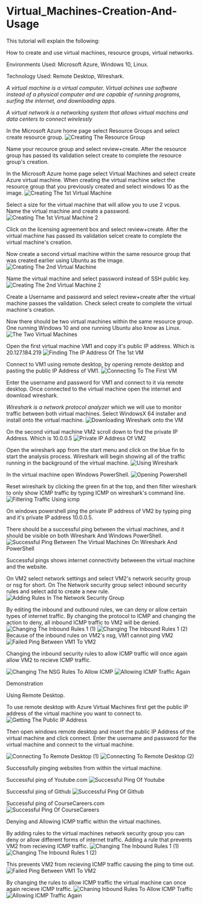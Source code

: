 # Virtual_Machines-Creation-And-Usage

This tutorial will explain the following:

How to create and use virtual machines, resource groups, virtual networks.

Environments Used: Microsoft Azure, Windows 10, Linux. 

Technology Used: Remote Desktop, Wireshark.

*A virtual machine is a virtual computer. Virtual achines use software instead of a physical computer and are capable of running programs, surfing the internet, and downloading apps.*

*A virtual network is a networking system that allows virtual machins and data centers to connect wirelessly*

In the Microsoft Azure home page select Resource Groups and select create resource group.
![Creating The Resource Group](https://github.com/Ken7281/Virtual_Machines-Creation-And-Usage/assets/142465932/ecefe4a5-39d3-44bb-a5a8-ecac8624450e)

Name your recource group and select review+create. 
After the resource group has passed its validation select create to complete the resource group's creation.

In the Microsoft Azure home page select Virtual Machines and select create Azure virtual machine.
When creating the virtual machine select the resource group that you previously created and select windows 10 as the image.
![Creating The 1st Virtual Machine](https://github.com/Ken7281/Virtual_Machines-Creation-And-Usage/assets/142465932/85d50f7b-9b60-43a6-9020-cc4d721878ab)

Select a size for the virtual machine that will allow you to use 2 vcpus.
Name the virtual machine and create a password. 
![Creating The 1st Virtual Machine 2](https://github.com/Ken7281/Virtual_Machines-Creation-And-Usage/assets/142465932/ae35854a-a1fa-4661-bf9d-32fc40a34d6d)

Click on the licensing agreement box and select review+create.
After the virtual machine has passed its validation selcet create to complete the virtual machine's creation.

Now create a second virtual machine within the same resource group that was created earlier using Ubuntu as the image.
![Creating The 2nd Virtual Machine](https://github.com/Ken7281/Virtual_Machines-Creation-And-Usage/assets/142465932/9650a13d-dfa5-4e2d-861e-bcdf7ecf7a0e)

Name the virtual machine and select password instead of SSH public key.
![Creating The 2nd Virtual Machine 2](https://github.com/Ken7281/Virtual_Machines-Creation-And-Usage/assets/142465932/f6073b02-9051-4b7c-8239-d51e6389e833)

Create a Username and password and select review+create after the virtual machine passes the validation.
Check select create to complete the virtual machine's creation.

Now there should be two virtual machines within the same resource group. One running Windows 10 and one running Ubuntu also know as Linux.
![The Two Virtual Machines](https://github.com/Ken7281/Virtual_Machines-Creation-And-Usage/assets/142465932/4ba7e14f-1eb1-4ea2-a583-474b4887c728)

Open the first virtual machine VM1 and copy it's public IP address. Which is 20.127.184.219
![Finding The IP Address Of The 1st VM](https://github.com/Ken7281/Virtual_Machines-Creation-And-Usage/assets/142465932/baf8d482-e0ed-444a-895e-eeb12a28c152)

Connect to VM1 using remote desktop, by opening remote desktop and pasting the public IP Address of VM1.
![Connecting To The First VM](https://github.com/Ken7281/Virtual_Machines-Creation-And-Usage/assets/142465932/12ddd9b6-ede2-4359-a45c-f99b6f5736e7)

Enter the username and password for VM1 and connect to it via remote desktop.
Once connected to the virtual machine open the internet and download wireshark.

*Wireshark is a network protocol analyzer* which we will use to monitor traffic between both virtual machines.
Select WindowsX 64 installer and install onto the virtual machine. 
![Downloading Wireshark onto the VM](https://github.com/Ken7281/Virtual_Machines-Creation-And-Usage/assets/142465932/0a337839-7efe-4b21-ab9d-5afb1da3a140)

On the second virtual machine VM2 scroll down to find the private IP Address. Which is 10.0.0.5
![Private IP Address Of VM2](https://github.com/Ken7281/Virtual_Machines-Creation-And-Usage/assets/142465932/75a62686-d853-436f-aa0e-7b82dbd67f12)

Open the wireshark app from the start menu and click on the blue fin to start the analysis process.
Wireshark will begin showing all of the traffic running in the background of the virtual machine.
![Using Wireshark](https://github.com/Ken7281/Virtual_Machines-Creation-And-Usage/assets/142465932/9508d356-4643-4ff5-a655-e828a67da7cb)

In the virtual machine open Windows PowerShell. 
![Opening Powershell](https://github.com/Ken7281/Virtual_Machines-Creation-And-Usage/assets/142465932/cd567309-89de-4537-a9cd-62037bebb2cd)

Reset wireshark by clicking the green fin at the top, and then filter wireshark to only show ICMP traffic by typing ICMP on wireshark's command line.
![Filtering Traffic Using icmp](https://github.com/Ken7281/Virtual_Machines-Creation-And-Usage/assets/142465932/b9cb1598-209e-42d5-8fce-4b00eddaf50a)

On windows powershell ping the private IP address of VM2 by typing ping and it's private IP address 10.0.0.5.

There should be a successful ping between the virtual machines, and it should be visible on both Wireshark And Windows PowerShell.
![Successful Ping Between The Virtual Machines On Wireshark And PowerShell](https://github.com/Ken7281/Virtual_Machines-Creation-And-Usage/assets/142465932/76aee27f-689f-4023-bb65-c4fad219dce6)

Successful pings shows internet connectivity betweeen the virtual machine and the website.

On VM2 select network settings and select VM2's network security group or nsg for short. 
On The Network security group select inbound security rules and select add to create a new rule.
![Adding Rules In The Network Security Group](https://github.com/Ken7281/Virtual_Machines-Creation-And-Usage/assets/142465932/943e0305-eed6-4e38-b98b-2f45482e444e)

By editing the inbound and outbound rules, we can deny or allow certain types of internet traffic.
By changing the protocol to ICMP and changing the action to deny, all inbound ICMP traffic to VM2 will be denied. 
![Changing The Inbound Rules 1 (1)](https://github.com/Ken7281/Virtual_Machines-Creation-And-Usage/assets/142465932/fba3a5dd-734d-44ec-ba38-bf1ab606021d)
![Changing The Inbound Rules 1 (2)](https://github.com/Ken7281/Virtual_Machines-Creation-And-Usage/assets/142465932/0c4c0336-e840-4ed6-b628-09b5329b8af9)
Because of the inbound rules on VM2's nsg, VM1 cannot ping VM2
![Failed Ping Between VM1 To VM2](https://github.com/Ken7281/Virtual_Machines-Creation-And-Usage/assets/142465932/d2f552bd-6b9f-49fa-8b30-08e60048522a)

Changing the inbound security rules to allow ICMP traffic will once again allow VM2 to recieve ICMP traffic.

![Changing The NSG Rules To Allow ICMP](https://github.com/Ken7281/Virtual_Machines-Creation-And-Usage/assets/142465932/bced5605-6527-4666-a99c-262e53da37cf)
![Allowing ICMP Traffic Again](https://github.com/Ken7281/Virtual_Machines-Creation-And-Usage/assets/142465932/e0f43504-d788-4e37-a4c6-39b5dc160d9b)


Demonstration 

Using Remote Desktop.

To use remote desktop with Azure Virtual Machines first get the public IP address of the virtual machine you want to connect to.
![Getting The Public IP Address](https://github.com/Ken7281/Virtual_Machines-Creation-And-Usage/assets/142465932/9809f8c7-f832-4a6d-847b-b25df000b3ca)

Then open windows remote desktop and insert the public IP Address of the virtual machine and click connect. 
Enter the username and password for the virtual machine and connect to the virtual machine.

![Connecting To Remote Desktop (1)](https://github.com/Ken7281/Virtual_Machines-Creation-And-Usage/assets/142465932/0b17136d-858e-4bdd-b1fc-13c45f6eee2c)
![Connecting To Remote Desktop (2)](https://github.com/Ken7281/Virtual_Machines-Creation-And-Usage/assets/142465932/a4b172d7-63fe-4396-a7b5-4081df9b3742)

Successfully pinging websites from within the virtual machine. 

Successful ping of Youtube.com
![Successful Ping Of Youtube](https://github.com/Ken7281/Virtual_Machines-Creation-And-Usage/assets/142465932/8b8b4289-de2f-483a-986a-09f5054a3202)

Successful ping of Github
![Successful Ping Of Github](https://github.com/Ken7281/Virtual_Machines-Creation-And-Usage/assets/142465932/b9bea225-183b-422e-9050-b84180f4d500)

Successful ping of CourseCareers.com 
![Successful Ping Of CourseCareers](https://github.com/Ken7281/Virtual_Machines-Creation-And-Usage/assets/142465932/a46a0a78-548c-47a7-8e7f-027fac6fb4f6)

Denying and Allowing ICMP traffic within the virtual machines. 

By adding rules to the virtual machines network security group you can deny or allow different forms of internet traffic.
Adding a rule that prevents VM2 from recieving ICMP traffic. 
![Changing The Inbound Rules 1 (1)](https://github.com/Ken7281/Virtual_Machines-Creation-And-Usage/assets/142465932/41ae6a8a-e7e1-4ddc-b6d1-48f4b30448ef)
![Changing The Inbound Rules 1 (2)](https://github.com/Ken7281/Virtual_Machines-Creation-And-Usage/assets/142465932/300a2703-2ffc-4a9a-910c-f276090882f3)

This prevents VM2 from recieving ICMP traffic causing the ping to time out.
![Failed Ping Between VM1 To VM2](https://github.com/Ken7281/Virtual_Machines-Creation-And-Usage/assets/142465932/ead87ce9-e1c2-47f6-8e6c-7b57fb255353)

By changing the rules to allow ICMP traffic the virtual machine can once again recieve ICMP traffic. 
![Chaning Inbound Rules To Allow ICMP Traffic](https://github.com/Ken7281/Virtual_Machines-Creation-And-Usage/assets/142465932/23f4ffc8-325b-4830-9cfc-d2d65fca1f6d)
![Allowing ICMP Traffic Again](https://github.com/Ken7281/Virtual_Machines-Creation-And-Usage/assets/142465932/a1352484-c6b1-473b-8f0d-150ab86c76d3)
